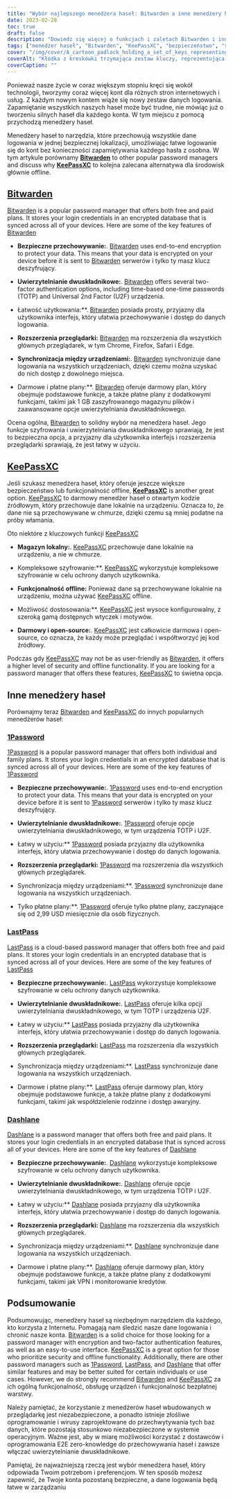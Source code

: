 ```yaml
---
title: "Wybór najlepszego menedżera haseł: Bitwarden a inne menedżery haseł"
date: 2023-02-28
toc: true
draft: false
description: "Dowiedz się więcej o funkcjach i zaletach Bitwarden i innych popularnych menedżerów haseł, aby wybrać najlepszy dla swoich potrzeb w zakresie bezpieczeństwa i funkcjonalności."
tags: ["menedżer haseł", "Bitwarden", "KeePassXC", "bezpieczeństwo", "szyfrowanie", "uwierzytelnianie dwuskładnikowe", "bezpieczeństwo online", "ochrona danych", "pamięć masowa w chmurze", "funkcjonalność offline", "Przyjazny dla użytkownika interfejs", "rozszerzenia przeglądarki", "bezpłatny plan", "płatny plan", "1Password", "LastPass", "Dashlane", "bezpieczeństwo w internecie", "prywatność online", "bezpieczeństwo cyfrowe"]
cover: "/img/cover/A_cartoon_padlock_holding_a_set_of_keys_representing_password_managers.png"
coverAlt: "Kłódka z kreskówki trzymająca zestaw kluczy, reprezentująca zarządzanie hasłami i bezpieczeństwo"
coverCaption: ""
---
```


Ponieważ nasze życie w coraz większym stopniu kręci się wokół technologii, tworzymy coraz więcej kont dla różnych stron internetowych i usług. Z każdym nowym kontem wiąże się nowy zestaw danych logowania. Zapamiętanie wszystkich naszych haseł może być trudne, nie mówiąc już o tworzeniu silnych haseł dla każdego konta. W tym miejscu z pomocą przychodzą menedżery haseł.

Menedżery haseł to narzędzia, które przechowują wszystkie dane logowania w jednej bezpiecznej lokalizacji, umożliwiając łatwe logowanie się do kont bez konieczności zapamiętywania każdego hasła z osobna. W tym artykule porównamy [**Bitwarden**](https://bitwarden.com/) to other popular password managers and discuss why [**KeePassXC**](https://keepassxc.org/) to kolejna zalecana alternatywa dla środowisk głównie offline.

## [Bitwarden](https://bitwarden.com/)

[Bitwarden](https://bitwarden.com/) is a popular password manager that offers both free and paid plans. It stores your login credentials in an encrypted database that is synced across all of your devices. Here are some of the key features of [Bitwarden](https://bitwarden.com/)

- **Bezpieczne przechowywanie:**. [Bitwarden](https://bitwarden.com/) uses end-to-end encryption to protect your data. This means that your data is encrypted on your device before it is sent to [Bitwarden](https://bitwarden.com/) serwerów i tylko ty masz klucz deszyfrujący.

- **Uwierzytelnianie dwuskładnikowe:**. [Bitwarden](https://bitwarden.com/) offers several two-factor authentication options, including time-based one-time passwords (TOTP) and Universal 2nd Factor (U2F) urządzenia.

- Łatwość użytkowania:**. [Bitwarden](https://bitwarden.com/) posiada prosty, przyjazny dla użytkownika interfejs, który ułatwia przechowywanie i dostęp do danych logowania.

- **Rozszerzenia przeglądarki:** [Bitwarden](https://bitwarden.com/) ma rozszerzenia dla wszystkich głównych przeglądarek, w tym Chrome, Firefox, Safari i Edge.

- **Synchronizacja między urządzeniami:**. [Bitwarden](https://bitwarden.com/) synchronizuje dane logowania na wszystkich urządzeniach, dzięki czemu można uzyskać do nich dostęp z dowolnego miejsca.

- Darmowe i płatne plany:**. [Bitwarden](https://bitwarden.com/) oferuje darmowy plan, który obejmuje podstawowe funkcje, a także płatne plany z dodatkowymi funkcjami, takimi jak 1 GB zaszyfrowanego magazynu plików i zaawansowane opcje uwierzytelniania dwuskładnikowego.

Ocena ogólna, [Bitwarden](https://bitwarden.com/) to solidny wybór na menedżera haseł. Jego funkcje szyfrowania i uwierzytelniania dwuskładnikowego sprawiają, że jest to bezpieczna opcja, a przyjazny dla użytkownika interfejs i rozszerzenia przeglądarki sprawiają, że jest łatwy w użyciu.

## [KeePassXC](https://keepassxc.org/)

Jeśli szukasz menedżera haseł, który oferuje jeszcze większe bezpieczeństwo lub funkcjonalność offline, **[KeePassXC](https://keepassxc.org/)** is another great option. [KeePassXC](https://keepassxc.org/) to darmowy menedżer haseł o otwartym kodzie źródłowym, który przechowuje dane lokalnie na urządzeniu. Oznacza to, że dane nie są przechowywane w chmurze, dzięki czemu są mniej podatne na próby włamania.

Oto niektóre z kluczowych funkcji [KeePassXC](https://keepassxc.org/)

- **Magazyn lokalny:**. [KeePassXC](https://keepassxc.org/) przechowuje dane lokalnie na urządzeniu, a nie w chmurze.

- Kompleksowe szyfrowanie:**. [KeePassXC](https://keepassxc.org/) wykorzystuje kompleksowe szyfrowanie w celu ochrony danych użytkownika.

- **Funkcjonalność offline:** Ponieważ dane są przechowywane lokalnie na urządzeniu, można używać [KeePassXC](https://keepassxc.org/) offline.

- Możliwość dostosowania:**. [KeePassXC](https://keepassxc.org/) jest wysoce konfigurowalny, z szeroką gamą dostępnych wtyczek i motywów.

- **Darmowy i open-source:**. [KeePassXC](https://keepassxc.org/) jest całkowicie darmowa i open-source, co oznacza, że każdy może przeglądać i współtworzyć jej kod źródłowy.

Podczas gdy [KeePassXC](https://keepassxc.org/) may not be as user-friendly as [Bitwarden](https://bitwarden.com/), it offers a higher level of security and offline functionality. If you are looking for a password manager that offers these features, [KeePassXC](https://keepassxc.org/) to świetna opcja.

## Inne menedżery haseł

Porównajmy teraz [Bitwarden](https://bitwarden.com/) and [KeePassXC](https://keepassxc.org/) do innych popularnych menedżerów haseł:

### [1Password](https://1password.com/)

[1Password](https://1password.com/) is a popular password manager that offers both individual and family plans. It stores your login credentials in an encrypted database that is synced across all of your devices. Here are some of the key features of [1Password](https://1password.com/)

- **Bezpieczne przechowywanie:**. [1Password](https://1password.com/) uses end-to-end encryption to protect your data. This means that your data is encrypted on your device before it is sent to [1Password](https://1password.com/) serwerów i tylko ty masz klucz deszyfrujący.

- **Uwierzytelnianie dwuskładnikowe:**. [1Password](https://1password.com/) oferuje opcje uwierzytelniania dwuskładnikowego, w tym urządzenia TOTP i U2F.

- Łatwy w użyciu:** [1Password](https://1password.com/) posiada przyjazny dla użytkownika interfejs, który ułatwia przechowywanie i dostęp do danych logowania.

- **Rozszerzenia przeglądarki:** [1Password](https://1password.com/) ma rozszerzenia dla wszystkich głównych przeglądarek.

- Synchronizacja między urządzeniami:**. [1Password](https://1password.com/) synchronizuje dane logowania na wszystkich urządzeniach.

- Tylko płatne plany:**. [1Password](https://1password.com/) oferuje tylko płatne plany, zaczynające się od 2,99 USD miesięcznie dla osób fizycznych.

### [LastPass](https://www.lastpass.com/)

[LastPass](https://www.lastpass.com/) is a cloud-based password manager that offers both free and paid plans. It stores your login credentials in an encrypted database that is synced across all of your devices. Here are some of the key features of [LastPass](https://www.lastpass.com/)

- **Bezpieczne przechowywanie:**. [LastPass](https://www.lastpass.com/) wykorzystuje kompleksowe szyfrowanie w celu ochrony danych użytkownika.

- **Uwierzytelnianie dwuskładnikowe:**. [LastPass](https://www.lastpass.com/) oferuje kilka opcji uwierzytelniania dwuskładnikowego, w tym TOTP i urządzenia U2F.

- Łatwy w użyciu:** [LastPass](https://www.lastpass.com/) posiada przyjazny dla użytkownika interfejs, który ułatwia przechowywanie i dostęp do danych logowania.

- **Rozszerzenia przeglądarki:** [LastPass](https://www.lastpass.com/) ma rozszerzenia dla wszystkich głównych przeglądarek.

- Synchronizacja między urządzeniami:**. [LastPass](https://www.lastpass.com/) synchronizuje dane logowania na wszystkich urządzeniach.

- Darmowe i płatne plany:**. [LastPass](https://www.lastpass.com/) oferuje darmowy plan, który obejmuje podstawowe funkcje, a także płatne plany z dodatkowymi funkcjami, takimi jak współdzielenie rodzinne i dostęp awaryjny.

### [Dashlane](https://www.dashlane.com/)

[Dashlane](https://www.dashlane.com/) is a password manager that offers both free and paid plans. It stores your login credentials in an encrypted database that is synced across all of your devices. Here are some of the key features of [Dashlane](https://www.dashlane.com/)

- **Bezpieczne przechowywanie:**. [Dashlane](https://www.dashlane.com/) wykorzystuje kompleksowe szyfrowanie w celu ochrony danych użytkownika.

- **Uwierzytelnianie dwuskładnikowe:**. [Dashlane](https://www.dashlane.com/) oferuje opcje uwierzytelniania dwuskładnikowego, w tym urządzenia TOTP i U2F.

- Łatwy w użyciu:** [Dashlane](https://www.dashlane.com/) posiada przyjazny dla użytkownika interfejs, który ułatwia przechowywanie i dostęp do danych logowania.

- **Rozszerzenia przeglądarki:** [Dashlane](https://www.dashlane.com/) ma rozszerzenia dla wszystkich głównych przeglądarek.

- Synchronizacja między urządzeniami:**. [Dashlane](https://www.dashlane.com/) synchronizuje dane logowania na wszystkich urządzeniach.

- Darmowe i płatne plany:**. [Dashlane](https://www.dashlane.com/) oferuje darmowy plan, który obejmuje podstawowe funkcje, a także płatne plany z dodatkowymi funkcjami, takimi jak VPN i monitorowanie kredytów.

## Podsumowanie

Podsumowując, menedżery haseł są niezbędnym narzędziem dla każdego, kto korzysta z Internetu. Pomagają nam śledzić nasze dane logowania i chronić nasze konta. [Bitwarden](https://bitwarden.com/) is a solid choice for those looking for a password manager with encryption and two-factor authentication features, as well as an easy-to-use interface. [KeePassXC](https://keepassxc.org/) is a great option for those who prioritize security and offline functionality. Additionally, there are other password managers such as [1Password](https://1password.com/), [LastPass](https://www.lastpass.com/), and [Dashlane](https://www.dashlane.com/) that offer similar features and may be better suited for certain individuals or use cases. However, we do strongly recommend [Bitwarden](https://bitwarden.com/) and [KeePassXC](https://keepassxc.org/) za ich ogólną funkcjonalność, obsługę urządzeń i funkcjonalność bezpłatnej warstwy.

Należy pamiętać, że korzystanie z menedżerów haseł wbudowanych w przeglądarkę jest niezabezpieczone, a ponadto istnieje złośliwe oprogramowanie i wirusy zaprojektowane do przechwytywania tych baz danych, które pozostają stosunkowo niezabezpieczone w systemie operacyjnym. Ważne jest, aby w miarę możliwości korzystać z dostawców i oprogramowania E2E zero-knowledge do przechowywania haseł i zawsze włączać uwierzytelnianie dwuskładnikowe.

Pamiętaj, że najważniejszą rzeczą jest wybór menedżera haseł, który odpowiada Twoim potrzebom i preferencjom. W ten sposób możesz zapewnić, że Twoje konta pozostaną bezpieczne, a dane logowania będą łatwe w zarządzaniu
